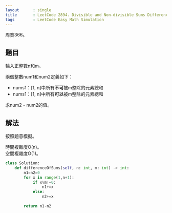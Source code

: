 ```yaml
---
layout      : single
title       : LeetCode 2894. Divisible and Non-divisible Sums Difference
tags        : LeetCode Easy Math Simulation
---
```

周賽366。

## 題目

輸入正整數n和m。  

兩個整數num1和num2定義如下：  

- nums1：[1, n]中所有**不可**被m整除的元素總和  
- nums1：[1, n]中所有**可以**被m整除的元素總和  

求num2 - num2的值。  

## 解法

按照題意模擬。  

時間複雜度O(n)。  
空間複雜度O(1)。  

```python
class Solution:
    def differenceOfSums(self, n: int, m: int) -> int:
        n1=n2=0
        for x in range(1,n+1):
            if x%m!=0:
                n1+=x
            else:
                n2+=x
                
        return n1-n2
```
